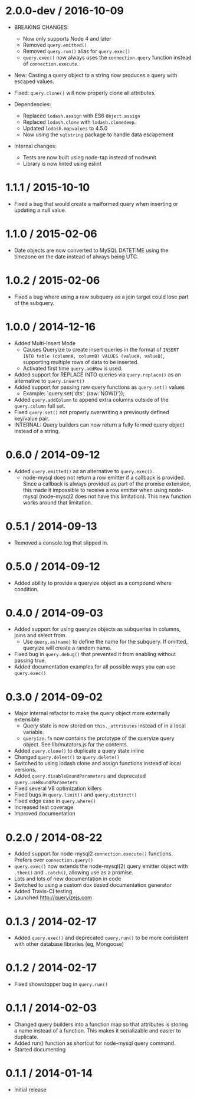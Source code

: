 2.0.0-dev / 2016-10-09
==================
  * BREAKING CHANGES:
    * Now only supports Node 4 and later
    * Removed `query.emitted()`
    * Removed `query.run()` alias for `query.exec()`
    * `query.exec()` now always uses the `connection.query` function instead of `connection.execute`.

  * New: Casting a query object to a string now produces a query with escaped values.
  
  * Fixed: `query.clone()` will now properly clone all attributes.
  
  * Dependencies:
    * Replaced `lodash.assign` with ES6 `Object.assign`
    * Replaced `lodash.clone` with `lodash.clonedeep`.
    * Updated `lodash.mapvalues` to 4.5.0
    * Now using the `sqlstring` package to handle data escapement

  * Internal changes:
    * Tests are now built using node-tap instead of nodeunit
    * Library is now linted using eslint

1.1.1 / 2015-10-10
==================

  * Fixed a bug that would create a malformed query when inserting or updating a null value.

1.1.0 / 2015-02-06
==================

  * Date objects are now converted to MySQL DATETIME using the timezone on the date instead of always being UTC.

1.0.2 / 2015-02-06
==================

  * Fixed a bug where using a raw subquery as a join target could lose part of the subquery.

1.0.0 / 2014-12-16
==================

  * Added Multi-Insert Mode
    - Causes Queryize to create insert queries in the format of `INSERT INTO table (columnA, columnB) VALUES (valueA, valueB)`, supporting multiple rows of data to be inserted.
    - Activated first time `query.addRow` is used.
  * Added support for REPLACE INTO queries via `query.replace()` as an alternative to `query.insert()`
  * Added support for passing raw query functions as `query.set()` values
    - Example: `query.set('dts', {raw:'NOW()'});
  * Added `query.addColumn` to append extra columns outside of the `query.column` full set.
  * Fixed `query.set()` not properly overwriting a previously defined key/value pair.
  * INTERNAL: Query builders can now return a fully formed query object instead of a string.


0.6.0 / 2014-09-12
==================

  * Added `query.emitted()` as an alternative to `query.exec()`.
    - node-mysql does not return a row emitter if a callback is provided. Since a callback is always provided as
      part of the promise extension, this made it impossible to receive a row emitter when using node-mysql
      (node-mysql2 does not have this limitation). This new function works around that limitation.


0.5.1 / 2014-09-13
==================

  * Removed a console.log that slipped in.


0.5.0 / 2014-09-12
==================

  * Added ability to provide a queryize object as a compound where condition.

0.4.0 / 2014-09-03
==================

  * Added support for using queryize objects as subqueries in columns, joins and select from.
    - Use `query.as(name)` to define the name for the subquery. If omitted, queryize will create a random name.
  * Fixed bug in `query.debug()` that prevented it from enabling without passing true.
  * Added documentation examples for all possible ways you can use `query.exec()`

0.3.0 / 2014-09-02
==================

  * Major internal refactor to make the query object more externally extensible
    - Query state is now stored on `this._attributes` instead of in a local variable.
    - `queryize.fn` now contains the prototype of the queryize query object. See lib/mutators.js for the contents.
  * Added `query.clone()` to duplicate a query state inline
  * Changed `query.deleet()` to `query.delete()`
  * Switched to using lodash clone and assign functions instead of local versions.
  * Added `query.disableBoundParameters` and deprecated `query.useBoundParameters`
  * Fixed several V8 optimization killers
  * Fixed bugs in `query.limit()` and `query.distinct()`
  * Fixed edge case in `query.where()`
  * Increased test coverage
  * Improved documentation


0.2.0 / 2014-08-22
==================

  * Added support for node-mysql2 `connection.execute()` functions. Prefers over `connection.query()`
  * `query.exec()` now extends the node-mysql(2) query emitter object with `.then()` and `.catch()`, allowing use as a promise.
  * Lots and lots of new documentation in code
  * Switched to using a custom dox based documentation generator
  * Added Travis-CI testing
  * Launched http://queryizejs.com


0.1.3 / 2014-02-17
==================

  * Added `query.exec()` and deprecated `query.run()` to be more consistent with other database libraries (eg, Mongoose)

0.1.2 / 2014-02-17
==================

  * Fixed showstopper bug in `query.run()`


0.1.1 / 2014-02-03
==================

  * Changed query builders into a function map so that attributes is storing a name instead of a function. This makes it serializable and easier to duplicate.
  * Added run() function as shortcut for node-mysql query command.
  * Started documenting

0.1.1 / 2014-01-14
==================

  * Initial release